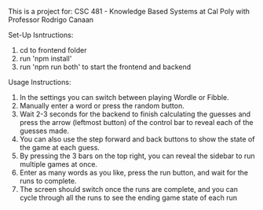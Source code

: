 This is a project for: CSC 481 - Knowledge Based Systems at Cal Poly with Professor Rodrigo Canaan

Set-Up Isntructions:
1. cd to frontend folder
2. run 'npm install'
3. run 'npm run both' to start the frontend and backend

Usage Instructions:
1. In the settings you can switch between playing Wordle or Fibble. 
2. Manually enter a word or press the random button.
3. Wait 2-3 seconds for the backend to finish calculating the guesses and press the arrow (leftmost button) of the control bar to reveal each of the guesses made.
4. You can also use the step forward and back buttons to show the state of the game at each guess.
5. By pressing the 3 bars on the top right, you can reveal the sidebar to run multiple games at once.
6. Enter as many words as you like, press the run button, and wait for the runs to complete.
7. The screen should switch once the runs are complete, and you can cycle through all the runs to see the ending game state of each run